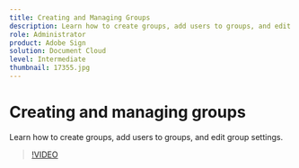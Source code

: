 ```yaml
---
title: Creating and Managing Groups
description: Learn how to create groups, add users to groups, and edit group settings
role: Administrator
product: Adobe Sign
solution: Document Cloud
level: Intermediate
thumbnail: 17355.jpg
---
```


# Creating and managing groups

Learn how to create groups, add users to groups, and edit group settings.

>[!VIDEO](https://video.tv.adobe.com/v/17355?hidetitle=true)